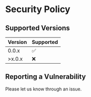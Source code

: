 # Security Policy

## Supported Versions

| Version | Supported          |
| ------- | ------------------ |
| 0.0.x   | :white_check_mark: |
|>x.0.x   | :x:                |

## Reporting a Vulnerability

Please let us know through an issue.
